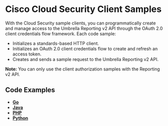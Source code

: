 # Cisco Cloud Security Client Samples

With the Cloud Security sample clients, you can programmatically create and manage access to the Umbrella Reporting v2 API through the OAuth 2.0 client credentials flow framework. Each code sample:

- Initializes a standards-based HTTP client.
- Initializes an OAuth 2.0 client credentials flow to create and refresh an access token.
- Creates and sends a sample request to the Umbrella Reporting v2 API.

**Note:** You can only use the client authorization samples with the Reporting v2 API.

## Code Examples

* [**Go**](https://github.com/CiscoDevNet/cloud-security/tree/master/client-samples/golang/README.md)
* [**Java**](https://github.com/CiscoDevNet/cloud-security/tree/master/client-samples/java/README.md)
* [**PHP**](https://github.com/CiscoDevNet/cloud-security/tree/master/php/README.md)
* [**Python**](https://github.com/CiscoDevNet/cloud-security/tree/master/python/README.md)
